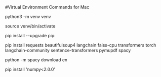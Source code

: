 #Virtual Environment Commands for Mac

python3 -m venv venv

source venv/bin/activate

pip install --upgrade pip

pip install requests beautifulsoup4 langchain faiss-cpu transformers torch langchain-community sentence-transformers pymupdf spacy

python -m spacy download en

pip install 'numpy<2.0.0' 
